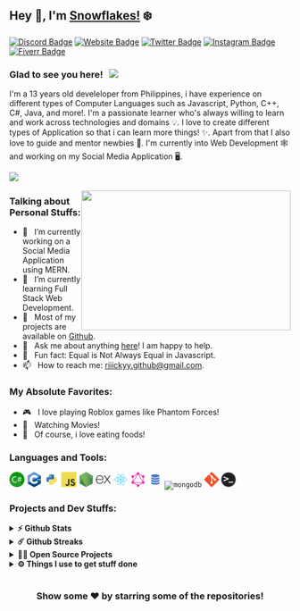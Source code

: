 ## Hey 👋, I'm [Snowflakes!](https://github.com/phineapuuu/) ❄️

[![Discord Badge](https://img.shields.io/badge/-Discord-0e76a8?style=flat-square&logo=Discord&logoColor=white)](https://discord.gg/zHugPYagze)
[![Website Badge](https://img.shields.io/badge/Website-3b5998?style=flat-square&logo=google-chrome&logoColor=white)](https://phineapuuu.github.io/)
[![Twitter Badge](https://img.shields.io/badge/-Twitter-00acee?style=flat-square&logo=Twitter&logoColor=white)](https://twitter.com/PhineApuu)
[![Instagram Badge](https://img.shields.io/badge/-Instagram-e4405f?style=flat-square&logo=Instagram&logoColor=white)](https://www.instagram.com/phineapuu/)
[![Fiverr Badge](https://img.shields.io/badge/-Fiverr-0088cc?style=flat-square&logo=Fiverr&logoColor=green)](https://www.fiverr.com/ins3ct1ion?up_rollout=true)

### Glad to see you here! &nbsp; ![](https://visitor-badge.glitch.me/badge?page_id=phineapuuu.phineapuuu&style=flat-square&color=0088cc)

I'm a 13 years old develeloper from Philippines, i have experience on different types of Computer Languages such as Javascript, Python, C++, C#, Java, and more!. I'm a passionate learner who's always willing to learn and work across technologies and domains 💡. I love to create different types of Application so that i can learn more things! ✨. Apart from that I also love to guide and mentor newbies 🤝. I'm currently into Web Development 🕸️ and working on my Social Media Application 🖥️.

[![](https://gitwar.herokuapp.com/badge?username=phineapuuu&label=Gitwar%20Profile%20Score&style=for-the-badge&color=0088cc)](https://gitwar.herokuapp.com/)

<img align="right" height="250" width="375" alt="" src="https://raw.githubusercontent.com/iampavangandhi/iampavangandhi/master/gifs/coder.gif" />

### Talking about Personal Stuffs:

- 🎉  &nbsp; I’m currently working on a Social Media Application using MERN.
- 🚀 &nbsp; I’m currently learning Full Stack Web Development.
- 📜 &nbsp; Most of my projects are available on [Github](https://github.com/phineapuuu).
- 💬 &nbsp; Ask me about anything [here](https://discord.gg/zHugPYagze)! I am happy to help.
- 👾 &nbsp; Fun fact: Equal is Not Always Equal in Javascript.
- 📫 &nbsp; How to reach me: riiickyy.github@gmail.com.

### My Absolute Favorites:

- 🎮 &nbsp; I love playing Roblox games like Phantom Forces!
- 📰 &nbsp; Watching Movies!
- 🍕 &nbsp; Of course, i love eating foods!

### Languages and Tools:
<code><img height="27" src="https://raw.githubusercontent.com/github/explore/80688e429a7d4ef2fca1e82350fe8e3517d3494d/topics/csharp/csharp.png" alt="csharp"></code>
<code><img height="27" src="https://raw.githubusercontent.com/github/explore/80688e429a7d4ef2fca1e82350fe8e3517d3494d/topics/cpp/cpp.png" alt="cpp"></code>
<code><img height="27" src="https://raw.githubusercontent.com/github/explore/80688e429a7d4ef2fca1e82350fe8e3517d3494d/topics/python/python.png" alt="python"></code>
<code><img height="27" src="https://raw.githubusercontent.com/github/explore/80688e429a7d4ef2fca1e82350fe8e3517d3494d/topics/javascript/javascript.png" alt="javascript"></code>
<code><img height="27" src="https://raw.githubusercontent.com/github/explore/80688e429a7d4ef2fca1e82350fe8e3517d3494d/topics/nodejs/nodejs.png" alt="nodejs"></code>
<code><img height="27" src="https://raw.githubusercontent.com/devicons/devicon/master/icons/express/express-original.svg" alt="expressjs"></code>
<code><img height="27" src="https://raw.githubusercontent.com/github/explore/80688e429a7d4ef2fca1e82350fe8e3517d3494d/topics/react/react.png" alt="react"></code>
<code><img height="27" src="https://raw.githubusercontent.com/github/explore/80688e429a7d4ef2fca1e82350fe8e3517d3494d/topics/graphql/graphql.png" alt="graphql"></code>
<code><img height="27" src="https://raw.githubusercontent.com/github/explore/80688e429a7d4ef2fca1e82350fe8e3517d3494d/topics/sql/sql.png" alt="sql"></code>
<code><img height="27" src="https://encrypted-tbn0.gstatic.com/images?q=tbn%3AANd9GcSTTzPAw-55ssm1Im594xYZ9eRQu2JylrkYLg&usqp=CAU" alt="mongodb"></code>
<code><img height="27" src="https://raw.githubusercontent.com/devicons/devicon/master/icons/git/git-original.svg" alt="git"></code>
<code><img height="27" src="https://raw.githubusercontent.com/github/explore/80688e429a7d4ef2fca1e82350fe8e3517d3494d/topics/terminal/terminal.png" alt="terminal"></code>

<!--
<code><img height="25" src="https://raw.githubusercontent.com/github/explore/80688e429a7d4ef2fca1e82350fe8e3517d3494d/topics/sass/sass.png" alt="sass"></code>
-->

### Projects and Dev Stuffs:

<details>	
  <summary><b>⚡ Github Stats</b></summary>

<img height="180em" src="https://github-readme-stats.vercel.app/api?username=phineapuuu&show_icons=true&hide_border=true&&count_private=true&include_all_commits=true" />
<img height="180em" src="https://github-readme-stats.vercel.app/api/top-langs/?username=phineapuuu&exclude_repo=KNN-Image-Classification&show_icons=true&hide_border=true&layout=compact&langs_count=8"/>
</details>

<details>	
  <summary><b>☄️ Github Streaks</b></summary>

<img height="180em" src="https://github-readme-streak-stats.herokuapp.com/?user=phineapuuu&hide_border=true" />
</details>

<details>
  <summary><b>🧑‍🚀 Open Source Projects</b></summary>

  <br />
  <table>
    <thead align="center">
      <tr border: none;>
        <td><b>💻 Projects</b></td>
        <td><b>🌟 Stars</b></td>
        <td><b>🍴 Forks</b></td>
        <td><b>🐛 Issues</b></td>
        <td><b>🔔 Pull Requests</b></td>
        <td><b>👨‍💻 Language</b></td>
      </tr>
    </thead>
    <tbody>
      <tr>
	      <td><a href="https://github.com/iampavangandhi/Gitwar"><b>🚀 Gitwar</b></a></td>
        <td><img alt="Stars" src="https://img.shields.io/github/stars/iampavangandhi/Gitwar?style=flat-square&labelColor=343b41"/></td>
        <td><img alt="Forks" src="https://img.shields.io/github/forks/iampavangandhi/Gitwar?style=flat-square&labelColor=343b41"/></td>
        <td><img alt="Issues" src="https://img.shields.io/github/issues/iampavangandhi/Gitwar?style=flat-square"/></td>
        <td><img alt="Pull Requests" src="https://img.shields.io/github/issues-pr/iampavangandhi/Gitwar?style=flat-square"/></td>
        <td><img alt="Language" src="https://img.shields.io/github/languages/top/iampavangandhi/Gitwar?style=flat-square"/></td>
      </tr>
      <tr>
	      <td><a href="https://github.com/SnowflakesCentral/Discord.js-Tutorial-Bot"><b>💸 Discord.js Tutorial</b></a></td>
        <td><img alt="Stars" src="https://img.shields.io/github/stars/SnowflakesCentral/Discord.js-Tutorial-Bot?style=flat-square&labelColor=343b41"/></td>
        <td><img alt="Forks" src="https://img.shields.io/github/forks/SnowflakesCentral/Discord.js-Tutorial-Bot?style=flat-square&labelColor=343b41"/></td>
        <td><img alt="Issues" src="https://img.shields.io/github/issues/SnowflakesCentral/Discord.js-Tutorial-Bot?style=flat-square"/></td>
        <td><img alt="Pull Requests" src="https://img.shields.io/github/issues-pr/SnowflakesCentral/Discord.js-Tutorial-Bot?style=flat-square"/></td>
        <td><img alt="Language" src="https://img.shields.io/github/languages/top/SnowflakesCentral/Discord.js-Tutorial-Bot?label=javascript&style=flat-square"/></td>
      </tr>
      <tr>
	      <td><a href="https://github.com/iampavangandhi/TheNodeCourse"><b>👨🏻‍💻 TheNodeCourse</b></a></td>
        <td><img alt="Stars" src="https://img.shields.io/github/stars/phineapuuu/TheNodeCourse?style=flat-square&labelColor=343b41"/></td>
        <td><img alt="Forks" src="https://img.shields.io/github/forks/phineapuuu/TheNodeCourse?style=flat-square&labelColor=343b41"/></td>
        <td><img alt="Issues" src="https://img.shields.io/github/issues/phineapuuu/TheNodeCourse?style=flat-square"/></td>
        <td><img alt="Pull Requests" src="https://img.shields.io/github/issues-pr/phineapuuu/TheNodeCourse?style=flat-square"/></td>
        <td><img alt="Language" src="https://img.shields.io/github/languages/top/phineapuuu/TheNodeCourse?style=flat-square"/></td> 
      </tr>
      <tr>
	      <td><a href="https://github.com/phineapuuu/phineapuuu"><b>🤓 phineapuuu</b></a></td>
        <td><img alt="Stars" src="https://img.shields.io/github/stars/phineapuuu/phineapuuu?style=flat-square&labelColor=343b41"/></td>
        <td><img alt="Forks" src="https://img.shields.io/github/forks/phineapuuu/phineapuuu?style=flat-square&labelColor=343b41"/></td>
        <td><img alt="Issues" src="https://img.shields.io/github/issues/phineapuuu/phineapuuu?style=flat-square"/></td>
        <td><img alt="Pull Requests" src="https://img.shields.io/github/issues-pr/phineapuuu/phineapuuu?style=flat-square"/></td>
        <td><img alt="Language" src="https://img.shields.io/badge/markdown-100%25-blue?style=flat-square"/></td> 
      </tr>
    </tbody>
  </table>
  <br />
</details>
 
<details>	
  <br />
  <summary><b>⚙️ Things I use to get stuff done</b></summary>
  	<ul>
  	    <li><b>OS:</b> Ubuntu 20.04</li>
	    <li><b>Laptop: </b> HP Elitebook (i5)</li>
  	    <li><b>Browser: </b> Firefox Developer Edition</li>
	    <li><b>Terminal: </b> ZSH: Oh My Zsh (PowerLevel10k)</li>
	    <li><b>Code Editor:</b> VSCode - The best editor out there.</li>
	    <li><b>To Stay Updated:</b> Dev.to, Medium, Linkedin and Twitter.</li>
	    <br />
	⚛️ Checkout My VSCode Configrations <a href="https://gist.github.com/iampavangandhi/039b1dc5a7cdcb007ab3691814d53130">Here</a>.
	</ul>	
</details>

#

<div align="center">

### Show some ❤️ by starring some of the repositories!

</div>
